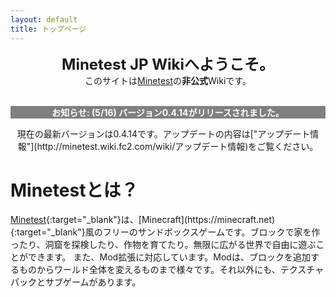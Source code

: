 ```yaml
---
layout: default
title: トップページ
---
```

<div style="text-align: center">
  <div style="font-size: 24px; font-weight: bold">Minetest JP Wikiへようこそ。</div>
  このサイトは<a target="_blank" href="http://www.minetest.net">Minetest</a>の<span style="font-weight: bold">非公式</span>Wikiです。
</div>

<br>

<p align="center" style="color: #fff; background-color: #808080; font-size: 14px; font-weight:bold">
お知らせ: (5/16) バージョン0.4.14がリリースされました。
</p>

<p align="center">
現在の最新バージョンは0.4.14です。アップデートの内容は["アップデート情報"](http://minetest.wiki.fc2.com/wiki/アップデート情報)をご覧ください。
</p>

# Minetestとは？
[Minetest](http://www.minetest.net"){:target="_blank"}は、[Minecraft](https://minecraft.net){:target="_blank"}風のフリーのサンドボックスゲームです。ブロックで家を作ったり、洞窟を探検したり、作物を育てたり。無限に広がる世界で自由に遊ぶことができます。
また、Mod拡張に対応しています。Modは、ブロックを追加するものからワールド全体を変えるものまで様々です。それ以外にも、テクスチャパックとサブゲームがあります。
